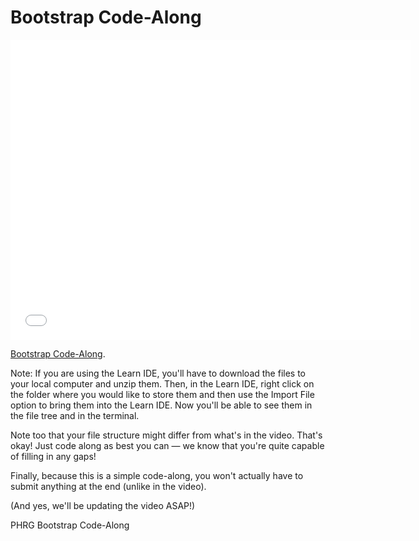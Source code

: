 # Bootstrap Code-Along

<iframe width="640" height="480" src="//www.youtube.com/embed/o5UCDvaNLd8?rel=0&modestbranding=1" frameborder="0" allowfullscreen></iframe>

<p><a href="https://www.youtube.com/watch?v=o5UCDvaNLd8">Bootstrap Code-Along</a>.</p>

Note: If you are using the Learn IDE, you'll have to download the files to your local computer and unzip them. Then, in the Learn IDE, right click on the folder where you would like to store them and then use the Import File option to bring them into the Learn IDE. Now you'll be able to see them in the file tree and in the terminal.

Note too that your file structure might differ from what's in the video. That's okay! Just code along as best you can — we know that you're quite capable of filling in any gaps!

Finally, because this is a simple code-along, you won't actually have to submit anything at the end (unlike in the video).

(And yes, we'll be updating the video ASAP!)

<p data-visibility='hidden'>PHRG Bootstrap Code-Along</p>
